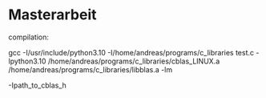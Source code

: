# Masterarbeit

compilation:

gcc -I/usr/include/python3.10 -I/home/andreas/programs/c_libraries test.c -lpython3.10 /home/andreas/programs/c_libraries/cblas_LINUX.a /home/andreas/programs/c_libraries/libblas.a -lm

-Ipath_to_cblas_h 